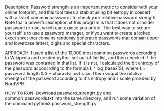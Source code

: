 Description: Password strength is an important metric to consider with your online footprint, and this tool takes a stab at using bit entropy in concert with a list of common passwords to check your relative password strength. 
Note that a powerful exception of this program is that it does not consider password re-use, which can expose you online. The best way to secure yourself is to use a password manager, or if you want to create a locked excel sheet that contains 
randomly generated passwords that contain upper and lowercase letters, digits and special characters.

APPROACH: I used a list of the 10,000 most common passwords according to Wikipedia and created python set out of the list, and then checked if the password was contained in that list. If it is not, I calculated the bit entropy of the password
accodording to the formula L * log_base2(S), where L = password_length & S = character_set_size. I then output the relative strength of the password according to it's entropy and a scale provided by NordVPN. 

HOW TO RUN: Download password_strenght.py and common_passwords.txt into the same directory, and run some variation of the command python3 password_strength.py 
